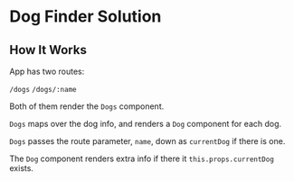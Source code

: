 # Dog Finder Solution

## How It Works

App has two routes:

`/dogs`
`/dogs/:name`

Both of them render the `Dogs` component.

`Dogs` maps over the dog info, and renders a `Dog` component for each dog.

`Dogs` passes the route parameter, `name`, down as `currentDog` if there is one.

The `Dog` component renders extra info if there it `this.props.currentDog` exists.
